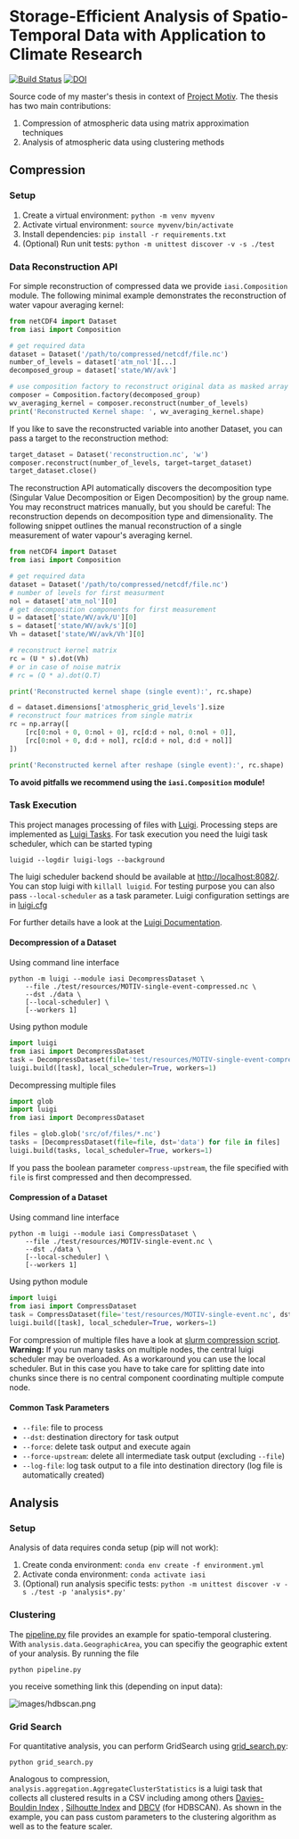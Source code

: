 # Storage-Efficient Analysis of Spatio-Temporal Data with Application to Climate Research

[![Build Status](https://drone.weberandreas.eu/api/badges/weberandreaseu/iasi/status.svg)](https://drone.weberandreas.eu/weberandreaseu/iasi)
[![DOI](https://zenodo.org/badge/165744489.svg)](https://zenodo.org/badge/latestdoi/165744489)


Source code of my master's thesis in context of [Project Motiv](http://gepris.dfg.de/gepris/projekt/290612604).
The thesis has two main contributions:

1. Compression of atmospheric data using matrix approximation techniques
1. Analysis of atmospheric data using clustering methods


## Compression

### Setup

1. Create a virtual environment: `python -m venv myvenv`
1. Activate virtual environment: `source myvenv/bin/activate`
1. Install dependencies: `pip install -r requirements.txt`
1. (Optional) Run unit tests: `python -m unittest discover -v -s ./test`


### Data Reconstruction API

For simple reconstruction of compressed data we provide `iasi.Composition` module.
The following minimal example demonstrates the reconstruction of water vapour averaging kernel:

```python
from netCDF4 import Dataset
from iasi import Composition

# get required data
dataset = Dataset('/path/to/compressed/netcdf/file.nc')
number_of_levels = dataset['atm_nol'][...]
decomposed_group = dataset['state/WV/avk']

# use composition factory to reconstruct original data as masked array
composer = Composition.factory(decomposed_group)
wv_averaging_kernel = composer.reconstruct(number_of_levels)
print('Reconstructed Kernel shape: ', wv_averaging_kernel.shape)
```

If you like to save the reconstructed variable into another Dataset,
you can pass a target to the reconstruction method:

```python
target_dataset = Dataset('reconstruction.nc', 'w')
composer.reconstruct(number_of_levels, target=target_dataset)
target_dataset.close()
```

The reconstruction API automatically discovers the decomposition type (Singular Value Decomposition or Eigen Decomposition) by the group name.
You may reconstruct matrices manually, but you should be careful:
The reconstruction depends on decomposition type and dimensionality.
The following snippet outlines the manual reconstruction of a single measurement of water vapour's averaging kernel.

```python
from netCDF4 import Dataset
from iasi import Composition

# get required data
dataset = Dataset('/path/to/compressed/netcdf/file.nc')
# number of levels for first measurment
nol = dataset['atm_nol'][0]
# get decomposition components for first measurement
U = dataset['state/WV/avk/U'][0]
s = dataset['state/WV/avk/s'][0]
Vh = dataset['state/WV/avk/Vh'][0]

# reconstruct kernel matrix
rc = (U * s).dot(Vh)
# or in case of noise matrix
# rc = (Q * a).dot(Q.T)

print('Reconstructed kernel shape (single event):', rc.shape)

d = dataset.dimensions['atmospheric_grid_levels'].size
# reconstruct four matrices from single matrix
rc = np.array([
    [rc[0:nol + 0, 0:nol + 0], rc[d:d + nol, 0:nol + 0]],
    [rc[0:nol + 0, d:d + nol], rc[d:d + nol, d:d + nol]]
])

print('Reconstructed kernel after reshape (single event):', rc.shape)

```
__To avoid pitfalls we recommend using the `iasi.Composition` module!__


### Task Execution

This project manages processing of files with [Luigi](https://github.com/spotify/luigi/).
Processing steps are implemented as [Luigi Tasks](https://luigi.readthedocs.io/en/stable/tasks.html).
For task execution you need the luigi task scheduler, which can be started typing
```
luigid --logdir luigi-logs --background
```
The luigi scheduler backend should be available at [http://localhost:8082/](http://localhost:8082/). You can stop luigi with `killall luigid`.
For testing purpose you can also pass `--local-scheduler` as a task parameter.
Luigi configuration settings are in [luigi.cfg](luigi.cfg)

For further details have a look at the [Luigi Documentation](https://luigi.readthedocs.io/).


#### Decompression of a Dataset

Using command line interface

```
python -m luigi --module iasi DecompressDataset \
    --file ./test/resources/MOTIV-single-event-compressed.nc \
    --dst ./data \
    [--local-scheduler] \
    [--workers 1]
```

Using python module

```python
import luigi
from iasi import DecompressDataset
task = DecompressDataset(file='test/resources/MOTIV-single-event-compressed.nc', dst='data')
luigi.build([task], local_scheduler=True, workers=1)
```
Decompressing multiple files

```python
import glob
import luigi
from iasi import DecompressDataset

files = glob.glob('src/of/files/*.nc')
tasks = [DecompressDataset(file=file, dst='data') for file in files]
luigi.build(tasks, local_scheduler=True, workers=1)
```

If you pass the boolean parameter `compress-upstream`, the file specified with `file` is first compressed and then decompressed.

#### Compression of a Dataset

Using command line interface

```
python -m luigi --module iasi CompressDataset \
    --file ./test/resources/MOTIV-single-event.nc \
    --dst ./data \
    [--local-scheduler] \
    [--workers 1]
```

Using python module
```python
import luigi
from iasi import CompressDataset
task = CompressDataset(file='test/resources/MOTIV-single-event.nc', dst='data')
luigi.build([task], local_scheduler=True, workers=1)
```

For compression of multiple files have a look at [slurm compression script](script/compression-job.sh).
__Warning:__ If you run many tasks on multiple nodes, the central luigi scheduler may be overloaded. As a workaround you can use the local scheduler.
But in this case you have to take care for splitting date into chunks
since there is no central component coordinating multiple compute node. 


#### Common Task Parameters

- `--file`: file to process
- `--dst`: destination directory for task output
- `--force`: delete task output and execute again
- `--force-upstream`: delete all intermediate task output (excluding `--file`)
- `--log-file`: log task output to a file into destination directory (log file is automatically created)

## Analysis

### Setup

Analysis of data requires conda setup (pip will not work):

1. Create conda environment: `conda env create -f environment.yml`
1. Activate conda environment: `conda activate iasi`
1. (Optional) run analysis specific tests: `python -m unittest discover -v -s ./test -p 'analysis*.py'`


### Clustering

The [pipeline.py](pipeline.py) file provides an example for spatio-temporal clustering.
With `analysis.data.GeographicArea`, you can specifiy the geographic extent of your analysis. By running the file

```
python pipeline.py
```

you receive something link this (depending on input data):

![images/hdbscan.png](images/hdbscan.png)


### Grid Search

For quantitative analysis, you can perform GridSearch using [grid_search.py](grid_search.py):

```
python grid_search.py
```

Analogous to compression, `analysis.aggregation.AggregateClusterStatistics` is a luigi task that collects all clustered results
in a CSV including among others [Davies-Bouldin Index](https://en.wikipedia.org/wiki/Davies%E2%80%93Bouldin_index) , [Silhoutte Index](https://en.wikipedia.org/wiki/Silhouette_(clustering)) and [DBCV](http://www.dbs.ifi.lmu.de/~zimek/publications/SDM2014/DBCV.pdf) (for HDBSCAN).
As shown in the example, you can pass custom parameters to the clustering algorithm as well as to the feature scaler.